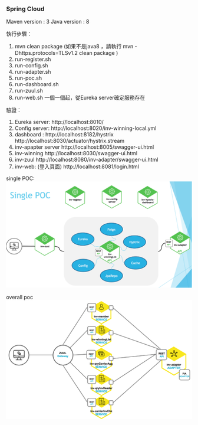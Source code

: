 ### Spring Cloud
Maven version : 3
Java version : 8

執行步驟：

1. mvn clean package (如果不是java8 ，請執行 mvn -Dhttps.protocols=TLSv1.2 clean package ) 
2. run-register.sh
3. run-config.sh
4. run-adapter.sh
5. run-poc.sh
6. run-dashboard.sh
7. run-zuul.sh
8. run-web.sh
一個一個起，從Eureka server確定服務存在

驗證：
1. Eureka server: http://localhost:8010/
2. Config server:
    http://localhost:8020/inv-winning-local.yml
3. dashboard : 
    http://localhost:8182/hystrix
      http://localhost:8030/actuator/hystrix.stream
4. inv-apapter server
    http://localhost:8005/swagger-ui.html
5. inv-winning
    http://localhost:8030/swagger-ui.html
6. inv-zuul
    http://localhost:8080/inv-adapter/swagger-ui.html
8. inv-web: (登入頁面)
    http://localhost:8081/login.html

single POC:
![image](single_poc.png)

overall poc
![image](overall_poc.png)
